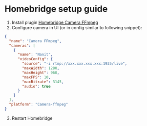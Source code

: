# Homebridge setup guide

1. Install plugin [Homebridge Camera FFmpeg](https://github.com/Sunoo/homebridge-camera-ffmpeg#readme)
2. Configure camera in UI (or in config similar to following snippet):

```json
{
  "name": "Camera FFmpeg",
  "cameras": [
    {
      "name": "Nanit",
      "videoConfig": {
        "source": "-i rtmp://xxx.xxx.xxx.xxx:1935/live",
        "maxWidth": 1280,
        "maxHeight": 960,
        "maxFPS": 10,
        "maxBitrate": 3145,
        "audio": true
      }
    }
  ],
  "platform": "Camera-ffmpeg"
}
```

3. Restart Homebridge
